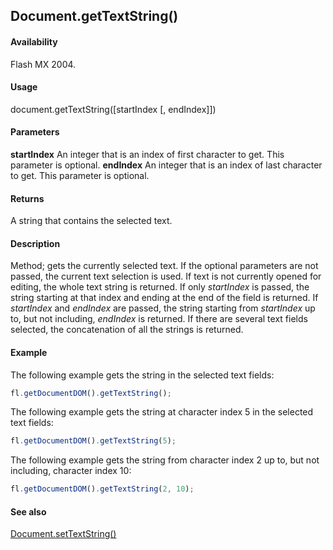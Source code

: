## Document.getTextString()

#### Availability

Flash MX 2004.

#### Usage

document.getTextString([startIndex [, endIndex]])

#### Parameters

**startIndex** An integer that is an index of first character to get. This parameter is optional.
**endIndex** An integer that is an index of last character to get. This parameter is optional.

#### Returns

A string that contains the selected text.

#### Description

Method; gets the currently selected text. If the optional parameters are not passed, the current text selection is used. If text is not currently opened for editing, the whole text string is returned. If only *startIndex* is passed, the string starting at that index and ending at the end of the field is returned. If *startIndex* and *endIndex* are passed, the string starting from *startIndex* up to, but not including, *endIndex* is returned.
If there are several text fields selected, the concatenation of all the strings is returned.

#### Example

The following example gets the string in the selected text fields:

```javascript
fl.getDocumentDOM().getTextString();
```

The following example gets the string at character index 5 in the selected text fields:

```javascript
fl.getDocumentDOM().getTextString(5);
```

The following example gets the string from character index 2 up to, but not including, character index 10:

```javascript
fl.getDocumentDOM().getTextString(2, 10);
```

#### See also

[Document.setTextString()](../Document_object/Document9908.md)
